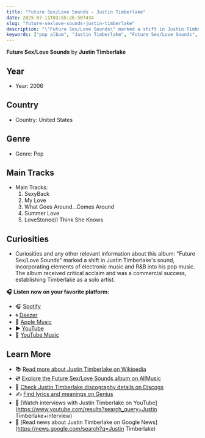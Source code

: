 ```yaml
---
title: "Future Sex/Love Sounds - Justin Timberlake"
date: 2025-07-11T03:55:26.507434
slug: "future-sexlove-sounds-justin-timberlake"
description: "\"Future Sex/Love Sounds\" marked a shift in Justin Timberlake's sound, incorporating elements of electronic music and R&B into his pop music."
keywords: ["pop album", "Justin Timberlake", "Future Sex/Love Sounds", "music"]
---
```


**Future Sex/Love Sounds** by **Justin Timberlake**

## Year
- Year: 2006
## Country
- Country: United States
## Genre
- Genre: Pop
## Main Tracks
- Main Tracks:
  1. SexyBack
  2. My Love
  3. What Goes Around...Comes Around
  4. Summer Love
  5. LoveStoned/I Think She Knows
## Curiosities
- Curiosities and any other relevant information about this album: "Future Sex/Love Sounds" marked a shift in Justin Timberlake's sound, incorporating elements of electronic music and R&B into his pop music. The album received critical acclaim and was a commercial success, establishing Timberlake as a solo artist.



**🎧 Listen now on your favorite platform:**

- 🎧 [Spotify](https://open.spotify.com/search/Future%20Sex/Love%20Sounds%20Justin%20Timberlake)
- 🌀 [Deezer](https://www.deezer.com/search/Future%20Sex/Love%20Sounds%20Justin%20Timberlake)
- 🍎 [Apple Music](https://music.apple.com/search?term=Future%20Sex/Love%20Sounds%20Justin%20Timberlake)
- ▶️ [YouTube](https://www.youtube.com/results?search_query=Future%20Sex/Love%20Sounds%20Justin%20Timberlake)
- 🎵 [YouTube Music](https://music.youtube.com/search?q=Future%20Sex/Love%20Sounds%20Justin%20Timberlake)

## Learn More

- 📚 [Read more about Justin Timberlake on Wikipedia](https://en.wikipedia.org/wiki/Justin+Timberlake)
- 💿 [Explore the Future Sex/Love Sounds album on AllMusic](https://www.allmusic.com/search/albums/Future+Sex%2FLove+Sounds)
- 📀 [Check Justin Timberlake discography details on Discogs](https://www.discogs.com/search/?q=Future+Sex%2FLove+Sounds+Justin+Timberlake&type=all)
- ✍️ [Find lyrics and meanings on Genius](https://genius.com/search?q=Future+Sex%2FLove+Sounds%20Justin+Timberlake)
- 🎤 [Watch interviews with Justin Timberlake on YouTube](https://www.youtube.com/results?search_query=Justin Timberlake+interview)
- 📰 [Read news about Justin Timberlake on Google News](https://news.google.com/search?q=Justin Timberlake)